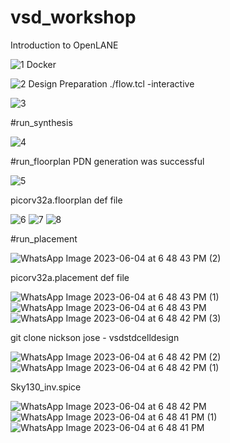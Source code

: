 # vsd_workshop
Introduction to OpenLANE

![1](https://github.com/jenila19/vsd_workshop/assets/135401281/e8d98223-3baa-4e0d-b5ec-84a3230ddca3)
Docker

![2](https://github.com/jenila19/vsd_workshop/assets/135401281/52b5e7c8-fc62-40db-a2de-81d4c4f64142)
Design Preparation
./flow.tcl -interactive

![3](https://github.com/jenila19/vsd_workshop/assets/135401281/e9690df9-b40a-4a0e-9e22-f846e2a8132c)

#run_synthesis

![4](https://github.com/jenila19/vsd_workshop/assets/135401281/7f4a01d8-a636-4e07-8417-5e75d85fbb50)

#run_floorplan
PDN generation was successful

![5](https://github.com/jenila19/vsd_workshop/assets/135401281/c8ea9ca2-2cab-4962-9e84-bead72cb2f56)

picorv32a.floorplan def file

![6](https://github.com/jenila19/vsd_workshop/assets/135401281/0e65e4c4-b1e4-4622-852b-f6fadc178312)
![7](https://github.com/jenila19/vsd_workshop/assets/135401281/ce21c8e8-51f9-4f5a-973c-7c2518874552)
![8](https://github.com/jenila19/vsd_workshop/assets/135401281/d77d1fd5-d63e-452b-8607-c289c36aa37d)

#run_placement

![WhatsApp Image 2023-06-04 at 6 48 43 PM (2)](https://github.com/jenila19/vsd_workshop/assets/135401281/7df78c2e-c10d-426f-8320-594d4e28f6a6)

picorv32a.placement def file

![WhatsApp Image 2023-06-04 at 6 48 43 PM (1)](https://github.com/jenila19/vsd_workshop/assets/135401281/f032f792-64f5-4408-94cc-0d24d1d95555)
![WhatsApp Image 2023-06-04 at 6 48 43 PM](https://github.com/jenila19/vsd_workshop/assets/135401281/ea14249a-8ef4-4630-a595-58ef08cf920f)
![WhatsApp Image 2023-06-04 at 6 48 42 PM (3)](https://github.com/jenila19/vsd_workshop/assets/135401281/6be20b14-1b70-4914-881c-3866b474f2a9)

git clone nickson jose - vsdstdcelldesign

![WhatsApp Image 2023-06-04 at 6 48 42 PM (2)](https://github.com/jenila19/vsd_workshop/assets/135401281/f4258a5e-bdde-441e-be89-3c15673c8647)
![WhatsApp Image 2023-06-04 at 6 48 42 PM (1)](https://github.com/jenila19/vsd_workshop/assets/135401281/8cc7f0a1-5da8-49ad-9c24-feed8a0e8e6e)

Sky130_inv.spice

![WhatsApp Image 2023-06-04 at 6 48 42 PM](https://github.com/jenila19/vsd_workshop/assets/135401281/533a1d8a-a718-415a-ad50-29e792e898d8)
![WhatsApp Image 2023-06-04 at 6 48 41 PM (1)](https://github.com/jenila19/vsd_workshop/assets/135401281/6fb558c2-d474-497b-a16b-ef06227b23a4)
![WhatsApp Image 2023-06-04 at 6 48 41 PM](https://github.com/jenila19/vsd_workshop/assets/135401281/392c25bf-5fd6-4d25-92f5-447c63aa1dae)


